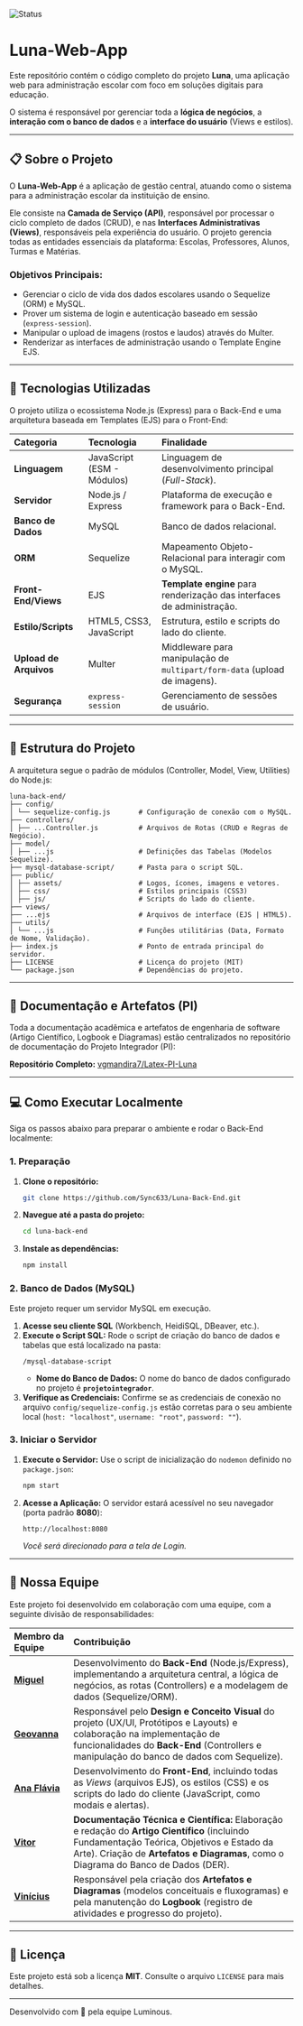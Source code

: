 ![Status](https://img.shields.io/badge/Status-Under_Development-yellow)
# Luna-Web-App

Este repositório contém o código completo do projeto **Luna**, uma aplicação web para administração escolar com foco em soluções digitais para educação.

O sistema é responsável por gerenciar toda a **lógica de negócios**, a **interação com o banco de dados** e a **interface do usuário** (Views e estilos).

---

## 📋 Sobre o Projeto

O **Luna-Web-App** é a aplicação de gestão central, atuando como o sistema para a administração escolar da instituição de ensino.

Ele consiste na **Camada de Serviço (API)**, responsável por processar o ciclo completo de dados (CRUD), e nas **Interfaces Administrativas (Views)**, responsáveis pela experiência do usuário. O projeto gerencia todas as entidades essenciais da plataforma: Escolas, Professores, Alunos, Turmas e Matérias.

### Objetivos Principais:

* Gerenciar o ciclo de vida dos dados escolares usando o Sequelize (ORM) e MySQL.
* Prover um sistema de login e autenticação baseado em sessão (`express-session`).
* Manipular o upload de imagens (rostos e laudos) através do Multer.
* Renderizar as interfaces de administração usando o Template Engine EJS.

---

## 🚀 Tecnologias Utilizadas

O projeto utiliza o ecossistema Node.js (Express) para o Back-End e uma arquitetura baseada em Templates (EJS) para o Front-End:

| Categoria | Tecnologia | Finalidade |
| :--- | :--- | :--- |
| **Linguagem** | JavaScript (ESM - Módulos) | Linguagem de desenvolvimento principal (*Full-Stack*). |
| **Servidor** | Node.js / Express | Plataforma de execução e framework para o Back-End. |
| **Banco de Dados** | MySQL | Banco de dados relacional. |
| **ORM** | Sequelize | Mapeamento Objeto-Relacional para interagir com o MySQL. |
| **Front-End/Views** | EJS | **Template engine** para renderização das interfaces de administração. |
| **Estilo/Scripts** | HTML5, CSS3, JavaScript | Estrutura, estilo e scripts do lado do cliente. |
| **Upload de Arquivos**| Multer | Middleware para manipulação de `multipart/form-data` (upload de imagens). |
| **Segurança** | `express-session` | Gerenciamento de sessões de usuário. |

---

## 📁 Estrutura do Projeto

A arquitetura segue o padrão de módulos (Controller, Model, View, Utilities) do Node.js:

```
luna-back-end/
├── config/ 
│ └── sequelize-config.js       # Configuração de conexão com o MySQL. 
├── controllers/ 
│ ├── ...Controller.js          # Arquivos de Rotas (CRUD e Regras de Negócio). 
├── model/ 
│ ├── ...js                     # Definições das Tabelas (Modelos Sequelize). 
├── mysql-database-script/      # Pasta para o script SQL.
├── public/ 
│ ├── assets/                   # Logos, ícones, imagens e vetores. 
│ ├── css/                      # Estilos principais (CSS3)
│ ├── js/                       # Scripts do lado do cliente. 
├── views/ 
├── ...ejs                      # Arquivos de interface (EJS | HTML5). 
├── utils/ 
│ └── ...js                     # Funções utilitárias (Data, Formato de Nome, Validação). 
├── index.js                    # Ponto de entrada principal do servidor. 
├── LICENSE                     # Licença do projeto (MIT)
└── package.json                # Dependências do projeto.
```

---

## 📄 Documentação e Artefatos (PI)

Toda a documentação acadêmica e artefatos de engenharia de software (Artigo Científico, Logbook e Diagramas) estão centralizados no repositório de documentação do Projeto Integrador (PI):

**Repositório Completo:** [vgmandira7/Latex-PI-Luna](https://github.com/vgmandira7/Latex-PI-Luna)

---

## 💻 Como Executar Localmente

Siga os passos abaixo para preparar o ambiente e rodar o Back-End localmente:

### 1. Preparação

1.  **Clone o repositório:**
    ```bash
    git clone https://github.com/Sync633/Luna-Back-End.git
    ```
2.  **Navegue até a pasta do projeto:**
    ```bash
    cd luna-back-end
    ```
3.  **Instale as dependências:**
    ```bash
    npm install
    ```

### 2. Banco de Dados (MySQL)

Este projeto requer um servidor MySQL em execução.

1.  **Acesse seu cliente SQL** (Workbench, HeidiSQL, DBeaver, etc.).
2.  **Execute o Script SQL:** Rode o script de criação do banco de dados e tabelas que está localizado na pasta:
    ```
    /mysql-database-script
    ```
    * **Nome do Banco de Dados:** O nome do banco de dados configurado no projeto é **`projetointegrador`**.
3.  **Verifique as Credenciais:** Confirme se as credenciais de conexão no arquivo `config/sequelize-config.js` estão corretas para o seu ambiente local (`host: "localhost"`, `username: "root"`, `password: ""`).

### 3. Iniciar o Servidor

1.  **Execute o Servidor:** Use o script de inicialização do `nodemon` definido no `package.json`:
    ```bash
    npm start
    ```
2.  **Acesse a Aplicação:** O servidor estará acessível no seu navegador (porta padrão **8080**):
    ```
    http://localhost:8080
    ```
    *Você será direcionado para a tela de Login.*


---

## 👥 Nossa Equipe

Este projeto foi desenvolvido em colaboração com uma equipe, com a seguinte divisão de responsabilidades:

| Membro da Equipe | Contribuição |
| :--- | :--- |
| **[Miguel](https://github.com/Sync633)** | Desenvolvimento do **Back-End** (Node.js/Express), implementando a arquitetura central, a lógica de negócios, as rotas (Controllers) e a modelagem de dados (Sequelize/ORM). |
| **[Geovanna](https://github.com/geegeovanna)** | Responsável pelo **Design e Conceito Visual** do projeto (UX/UI, Protótipos e Layouts) e colaboração na implementação de funcionalidades do **Back-End** (Controllers e manipulação do banco de dados com Sequelize). |
| **[Ana Flávia](https://github.com/anacardozo)** | Desenvolvimento do **Front-End**, incluindo todas as *Views* (arquivos EJS), os estilos (CSS) e os scripts do lado do cliente (JavaScript, como modais e alertas). |
| **[Vitor](https://github.com/vgmandira7)** | **Documentação Técnica e Científica:** Elaboração e redação do **Artigo Científico** (incluindo Fundamentação Teórica, Objetivos e Estado da Arte). Criação de **Artefatos e Diagramas**, como o Diagrama do Banco de Dados (DER). |
| **[Vinícius](https://github.com/zFreitaz)** | Responsável pela criação dos **Artefatos e Diagramas** (modelos conceituais e fluxogramas) e pela manutenção do **Logbook** (registro de atividades e progresso do projeto).|

---

## 📝 Licença

Este projeto está sob a licença **MIT**. Consulte o arquivo `LICENSE` para mais detalhes.

---

Desenvolvido com 💙 pela equipe Luminous.